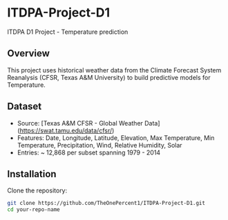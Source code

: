 # ITDPA-Project-D1
ITDPA D1 Project - Temperature prediction

## Overview
This project uses historical weather data from the Climate Forecast System Reanalysis (CFSR, Texas A&M University) to build predictive models for Temperature.

## Dataset
- Source: [Texas A&M CFSR - Global Weather Data] (https://swat.tamu.edu/data/cfsr/)
- Features: Date, Longitude, Latitude, Elevation, Max Temperature, Min Temperature, Precipitation, Wind, Relative Humidity, Solar
- Entries: ~ 12,868 per subset spanning 1979 - 2014

## Installation
Clone the repository:
```bash
git clone https://github.com/TheOnePercent1/ITDPA-Project-D1.git
cd your-repo-name


